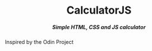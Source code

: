 <h1 align="center"> CalculatorJS </h1>

<h5 align="center">Simple HTML, CSS and JS calculator</h5>

<p>Inspired by the Odin Project</p>
